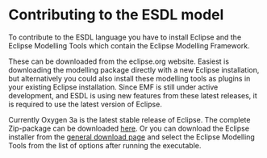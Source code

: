 # Contributing to the ESDL model

To contribute to the ESDL language you have to install Eclipse and the Eclipse Modelling Tools which contain the Eclipse Modelling Framework.

These can be downloaded from the eclipse.org website. Easiest is downloading the modelling package directly with a new Eclipse installation, but alternatively you could also install these modelling tools as plugins in your existing Eclipse installation. Since EMF is still under active development, and ESDL is using new features from these latest releases, it is required to use the latest version of Eclipse.

Currently Oxygen 3a is the latest stable release of Eclipse. The complete Zip-package can be downloaded [here](https://www.eclipse.org/downloads/packages/eclipse-modelling-tools/oxygen3a). Or you can download the Eclipse installer from the [general download page](https://www.eclipse.org/downloads/) and select the Eclipse Modelling Tools from the list of options after running the executable.

